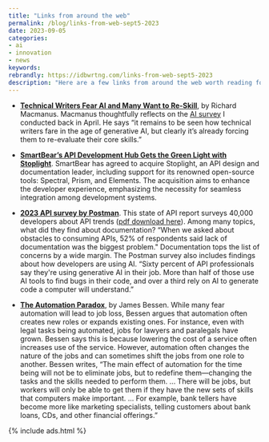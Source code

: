 ```yaml
---
title: "Links from around the web"
permalink: /blog/links-from-web-sept5-2023
date: 2023-09-05
categories:
- ai
- innovation
- news
keywords: 
rebrandly: https://idbwrtng.com/links-from-web-sept5-2023
description: "Here are a few links from around the web worth reading for September 5, 2023."
---
```


* **[Technical Writers Fear AI and Many Want to Re-Skill](https://www.aiwriterworld.com/p/technical-writers-fear-ai)**, by Richard Macmanus. Macmanus thoughtfully reflects on the [AI survey](https://idratherbewriting.com/blog/survey-analysis-tech-writers-on-ai/) I conducted back in April. He says “it remains to be seen how technical writers fare in the age of generative AI, but clearly it’s already forcing them to re-evaluate their core skills.”

* **[SmartBear’s API Development Hub Gets the Green Light with Stoplight](https://smartbear.com/blog/smartbears-api-development-hub-gets-the-green-light-with-stoplight)**. SmartBear has agreed to acquire Stoplight, an API design and documentation leader, including support for its renowned open-source tools: Spectral, Prism, and Elements. The acquisition aims to enhance the developer experience, emphasizing the necessity for seamless integration among development systems. 

* **[2023 API survey by Postman](https://www.postman.com/state-of-api/)**. This state of API report surveys 40,000 developers about API trends ([pdf download here](https://voyager.postman.com/pdf/2023-state-of-the-api-report-postman.pdf)). Among many topics, what did they find about documentation? “When we asked about obstacles to consuming APIs, 52% of respondents said lack of documentation was the biggest problem." Documentation tops the list of concerns by a wide margin. The Postman survey also includes findings about how developers are using AI. “Sixty percent of API professionals say they're using generative AI in their job. More than half of those use AI tools to find bugs in their code, and over a third rely on AI to generate code a computer will understand.” 

* **[The Automation Paradox](https://www.theatlantic.com/business/archive/2016/01/automation-paradox/424437)**, by James Bessen. While many fear automation will lead to job loss, Bessen argues that automation often creates new roles or expands existing ones. For instance, even with legal tasks being automated, jobs for lawyers and paralegals have grown. Bessen says this is because lowering the cost of a service often increases use of the service. However, automation often changes the nature of the jobs and can sometimes shift the jobs from one role to another. Bessen writes, “The main effect of automation for the time being will not be to eliminate jobs, but to redefine them—changing the tasks and the skills needed to perform them. ... There will be jobs, but workers will only be able to get them if they have the new sets of skills that computers make important. ... For example, bank tellers have become more like marketing specialists, telling customers about bank loans, CDs, and other financial offerings.”

{% include ads.html %}